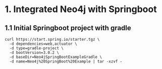 # 1. Integrated Neo4j with Springboot

## 1.1 Initial Springboot project with gradle
```shell
curl https://start.spring.io/starter.tgz \
  -d dependencies=web,actuator \
  -d type=gradle-project \
  -d bootVersion=3.0.2 \
  -d baseDir=Neo4jSpringBootExampleGradle \
  -d name=Neo4j%20SpringBoot%20Example | tar -xzvf -
```

